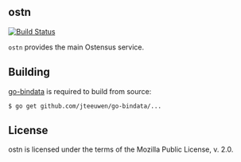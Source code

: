 ostn
----

[![Build Status](https://travis-ci.org/ostensus/ostn.png?branch=master)](https://travis-ci.org/Ostensus/ostn)

`ostn` provides the main Ostensus service.

Building
-------

[go-bindata](https://github.com/jteeuwen/go-bindata) is required to build from source:

	$ go get github.com/jteeuwen/go-bindata/...

License
-------

ostn is licensed under the terms of the Mozilla Public License, v. 2.0.
